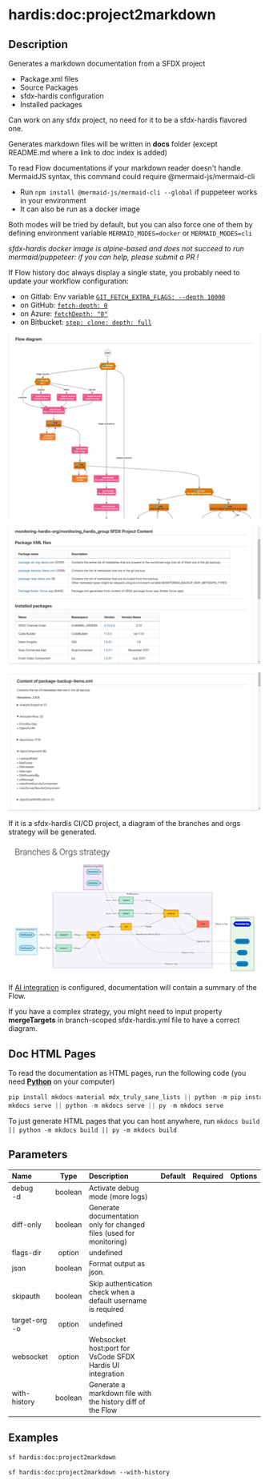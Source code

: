 <!-- This file has been generated with command 'sf hardis:doc:plugin:generate'. Please do not update it manually or it may be overwritten -->
# hardis:doc:project2markdown

## Description

Generates a markdown documentation from a SFDX project

- Package.xml files
- Source Packages
- sfdx-hardis configuration
- Installed packages

Can work on any sfdx project, no need for it to be a sfdx-hardis flavored one.

Generates markdown files will be written in **docs** folder (except README.md where a link to doc index is added)

To read Flow documentations if your markdown reader doesn't handle MermaidJS syntax, this command could require @mermaid-js/mermaid-cli

- Run `npm install @mermaid-js/mermaid-cli --global` if puppeteer works in your environment
- It can also be run as a docker image

Both modes will be tried by default, but you can also force one of them by defining environment variable `MERMAID_MODES=docker` or `MERMAID_MODES=cli`

_sfdx-hardis docker image is alpine-based and does not succeed to run mermaid/puppeteer: if you can help, please submit a PR !_

If Flow history doc always display a single state, you probably need to update your workflow configuration:

- on Gitlab: Env variable [`GIT_FETCH_EXTRA_FLAGS: --depth 10000`](https://github.com/hardisgroupcom/sfdx-hardis/blob/main/defaults/monitoring/.gitlab-ci.yml#L11)
- on GitHub: [`fetch-depth: 0`](https://github.com/hardisgroupcom/sfdx-hardis/blob/main/defaults/monitoring/.github/workflows/org-monitoring.yml#L58)
- on Azure: [`fetchDepth: "0"`](https://github.com/hardisgroupcom/sfdx-hardis/blob/main/defaults/monitoring/azure-pipelines.yml#L39)
- on Bitbucket: [`step: clone: depth: full`](https://github.com/hardisgroupcom/sfdx-hardis/blob/main/defaults/monitoring/bitbucket-pipelines.yml#L18)

![Screenshot flow doc](https://github.com/hardisgroupcom/sfdx-hardis/raw/main/docs/assets/images/screenshot-flow-doc.jpg)

![Screenshot project documentation](https://github.com/hardisgroupcom/sfdx-hardis/raw/main/docs/assets/images/screenshot-project-doc.jpg)

![Screenshot project documentation](https://github.com/hardisgroupcom/sfdx-hardis/raw/main/docs/assets/images/screenshot-project-doc-2.jpg)

If it is a sfdx-hardis CI/CD project, a diagram of the branches and orgs strategy will be generated.

![](https://github.com/hardisgroupcom/sfdx-hardis/raw/main/docs/assets/images/screenshot-doc-branches-strategy.jpg)

If [AI integration](https://sfdx-hardis.cloudity.com/salesforce-ai-setup/) is configured, documentation will contain a summary of the Flow.

If you have a complex strategy, you might need to input property **mergeTargets** in branch-scoped sfdx-hardis.yml file to have a correct diagram.

## Doc HTML Pages

To read the documentation as HTML pages, run the following code (you need [**Python**](https://www.python.org/downloads/) on your computer)

```python
pip install mkdocs-material mdx_truly_sane_lists || python -m pip install mkdocs-material mdx_truly_sane_lists || py -m pip install mkdocs-material mdx_truly_sane_lists
mkdocs serve || python -m mkdocs serve || py -m mkdocs serve
```

To just generate HTML pages that you can host anywhere, run `mkdocs build || python -m mkdocs build || py -m mkdocs build`



## Parameters

| Name              |  Type   | Description                                                         | Default | Required | Options |
|:------------------|:-------:|:--------------------------------------------------------------------|:-------:|:--------:|:-------:|
| debug<br/>-d      | boolean | Activate debug mode (more logs)                                     |         |          |         |
| diff-only         | boolean | Generate documentation only for changed files (used for monitoring) |         |          |         |
| flags-dir         | option  | undefined                                                           |         |          |         |
| json              | boolean | Format output as json.                                              |         |          |         |
| skipauth          | boolean | Skip authentication check when a default username is required       |         |          |         |
| target-org<br/>-o | option  | undefined                                                           |         |          |         |
| websocket         | option  | Websocket host:port for VsCode SFDX Hardis UI integration           |         |          |         |
| with-history      | boolean | Generate a markdown file with the history diff of the Flow          |         |          |         |

## Examples

```shell
sf hardis:doc:project2markdown
```

```shell
sf hardis:doc:project2markdown --with-history
```


